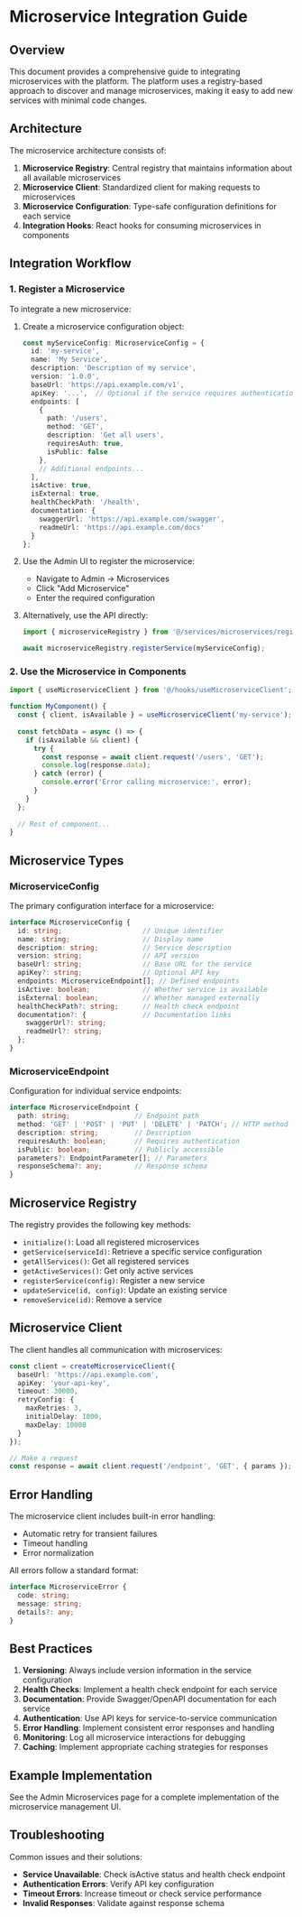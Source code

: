 
# Microservice Integration Guide

## Overview

This document provides a comprehensive guide to integrating microservices with the platform. The platform uses a registry-based approach to discover and manage microservices, making it easy to add new services with minimal code changes.

## Architecture

The microservice architecture consists of:

1. **Microservice Registry**: Central registry that maintains information about all available microservices
2. **Microservice Client**: Standardized client for making requests to microservices
3. **Microservice Configuration**: Type-safe configuration definitions for each service
4. **Integration Hooks**: React hooks for consuming microservices in components

## Integration Workflow

### 1. Register a Microservice

To integrate a new microservice:

1. Create a microservice configuration object:
   ```typescript
   const myServiceConfig: MicroserviceConfig = {
     id: 'my-service',
     name: 'My Service',
     description: 'Description of my service',
     version: '1.0.0',
     baseUrl: 'https://api.example.com/v1',
     apiKey: '...',  // Optional if the service requires authentication
     endpoints: [
       {
         path: '/users',
         method: 'GET',
         description: 'Get all users',
         requiresAuth: true,
         isPublic: false
       },
       // Additional endpoints...
     ],
     isActive: true,
     isExternal: true,
     healthCheckPath: '/health',
     documentation: {
       swaggerUrl: 'https://api.example.com/swagger',
       readmeUrl: 'https://api.example.com/docs'
     }
   };
   ```

2. Use the Admin UI to register the microservice:
   - Navigate to Admin → Microservices
   - Click "Add Microservice"
   - Enter the required configuration

3. Alternatively, use the API directly:
   ```typescript
   import { microserviceRegistry } from '@/services/microservices/registry';
   
   await microserviceRegistry.registerService(myServiceConfig);
   ```

### 2. Use the Microservice in Components

```typescript
import { useMicroserviceClient } from '@/hooks/useMicroserviceClient';

function MyComponent() {
  const { client, isAvailable } = useMicroserviceClient('my-service');
  
  const fetchData = async () => {
    if (isAvailable && client) {
      try {
        const response = await client.request('/users', 'GET');
        console.log(response.data);
      } catch (error) {
        console.error('Error calling microservice:', error);
      }
    }
  };
  
  // Rest of component...
}
```

## Microservice Types

### MicroserviceConfig

The primary configuration interface for a microservice:

```typescript
interface MicroserviceConfig {
  id: string;                    // Unique identifier
  name: string;                  // Display name
  description: string;           // Service description
  version: string;               // API version
  baseUrl: string;               // Base URL for the service
  apiKey?: string;               // Optional API key
  endpoints: MicroserviceEndpoint[]; // Defined endpoints
  isActive: boolean;             // Whether service is available
  isExternal: boolean;           // Whether managed externally
  healthCheckPath?: string;      // Health check endpoint
  documentation?: {              // Documentation links
    swaggerUrl?: string;
    readmeUrl?: string;
  };
}
```

### MicroserviceEndpoint

Configuration for individual service endpoints:

```typescript
interface MicroserviceEndpoint {
  path: string;                // Endpoint path
  method: 'GET' | 'POST' | 'PUT' | 'DELETE' | 'PATCH'; // HTTP method
  description: string;         // Description
  requiresAuth: boolean;       // Requires authentication
  isPublic: boolean;           // Publicly accessible
  parameters?: EndpointParameter[]; // Parameters
  responseSchema?: any;        // Response schema
}
```

## Microservice Registry

The registry provides the following key methods:

- `initialize()`: Load all registered microservices
- `getService(serviceId)`: Retrieve a specific service configuration
- `getAllServices()`: Get all registered services
- `getActiveServices()`: Get only active services
- `registerService(config)`: Register a new service
- `updateService(id, config)`: Update an existing service
- `removeService(id)`: Remove a service

## Microservice Client

The client handles all communication with microservices:

```typescript
const client = createMicroserviceClient({
  baseUrl: 'https://api.example.com',
  apiKey: 'your-api-key',
  timeout: 30000,
  retryConfig: {
    maxRetries: 3,
    initialDelay: 1000,
    maxDelay: 10000
  }
});

// Make a request
const response = await client.request('/endpoint', 'GET', { params });
```

## Error Handling

The microservice client includes built-in error handling:

- Automatic retry for transient failures
- Timeout handling
- Error normalization

All errors follow a standard format:

```typescript
interface MicroserviceError {
  code: string;
  message: string;
  details?: any;
}
```

## Best Practices

1. **Versioning**: Always include version information in the service configuration
2. **Health Checks**: Implement a health check endpoint for each service
3. **Documentation**: Provide Swagger/OpenAPI documentation for each service
4. **Authentication**: Use API keys for service-to-service communication
5. **Error Handling**: Implement consistent error responses and handling
6. **Monitoring**: Log all microservice interactions for debugging
7. **Caching**: Implement appropriate caching strategies for responses

## Example Implementation

See the Admin Microservices page for a complete implementation of the microservice management UI.

## Troubleshooting

Common issues and their solutions:

- **Service Unavailable**: Check isActive status and health check endpoint
- **Authentication Errors**: Verify API key configuration
- **Timeout Errors**: Increase timeout or check service performance
- **Invalid Responses**: Validate against response schema
